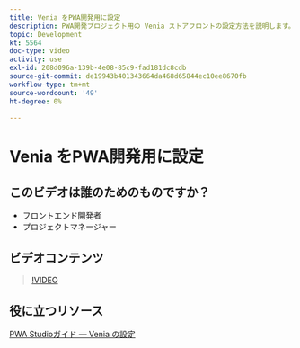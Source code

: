 ```yaml
---
title: Venia をPWA開発用に設定
description: PWA開発プロジェクト用の Venia ストアフロントの設定方法を説明します。
topic: Development
kt: 5564
doc-type: video
activity: use
exl-id: 208d096a-139b-4e08-85c9-fad181dc8cdb
source-git-commit: de19943b401343664da468d65844ec10ee8670fb
workflow-type: tm+mt
source-wordcount: '49'
ht-degree: 0%

---
```


# Venia をPWA開発用に設定

## このビデオは誰のためのものですか？

- フロントエンド開発者
- プロジェクトマネージャー

## ビデオコンテンツ

>[!VIDEO](https://video.tv.adobe.com/v/35785?quality=12&learn=on)

## 役に立つリソース

[PWA Studioガイド — Venia の設定](https://developer.adobe.com/commerce/pwa-studio/tutorials/setup-storefront/)
